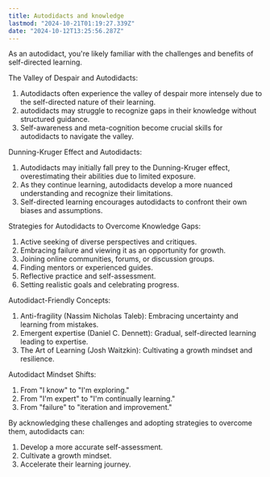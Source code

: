 ```yaml
---
title: Autodidacts and knowledge
lastmod: "2024-10-21T01:19:27.339Z"
date: "2024-10-12T13:25:56.287Z"
---
```


As an autodidact, you're likely familiar with the challenges and benefits of self-directed learning.

The Valley of Despair and Autodidacts:

1. Autodidacts often experience the valley of despair more intensely due to the self-directed nature of their learning.
2. autodidacts may struggle to recognize gaps in their knowledge without structured guidance.
3. Self-awareness and meta-cognition become crucial skills for autodidacts to navigate the valley.

Dunning-Kruger Effect and Autodidacts:

1. Autodidacts may initially fall prey to the Dunning-Kruger effect, overestimating their abilities due to limited exposure.
2. As they continue learning, autodidacts develop a more nuanced understanding and recognize their limitations.
3. Self-directed learning encourages autodidacts to confront their own biases and assumptions.

Strategies for Autodidacts to Overcome Knowledge Gaps:

1. Active seeking of diverse perspectives and critiques.
2. Embracing failure and viewing it as an opportunity for growth.
3. Joining online communities, forums, or discussion groups.
4. Finding mentors or experienced guides.
5. Reflective practice and self-assessment.
6. Setting realistic goals and celebrating progress.

Autodidact-Friendly Concepts:

1. Anti-fragility (Nassim Nicholas Taleb): Embracing uncertainty and learning from mistakes.
2. Emergent expertise (Daniel C. Dennett): Gradual, self-directed learning leading to expertise.
3. The Art of Learning (Josh Waitzkin): Cultivating a growth mindset and resilience.

Autodidact Mindset Shifts:

1. From "I know" to "I'm exploring."
2. From "I'm expert" to "I'm continually learning."
3. From "failure" to "iteration and improvement."

By acknowledging these challenges and adopting strategies to overcome them, autodidacts can:

1. Develop a more accurate self-assessment.
2. Cultivate a growth mindset.
3. Accelerate their learning journey.
